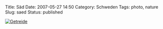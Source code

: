 Title: Säd
Date: 2007-05-27 14:50
Category: Schweden
Tags: photo, nature
Slug: saed
Status: published

[![Getreide](/pic/veteoskarp_s.jpg "Getreide")](/pic/veteoskarp_l.jpg)

